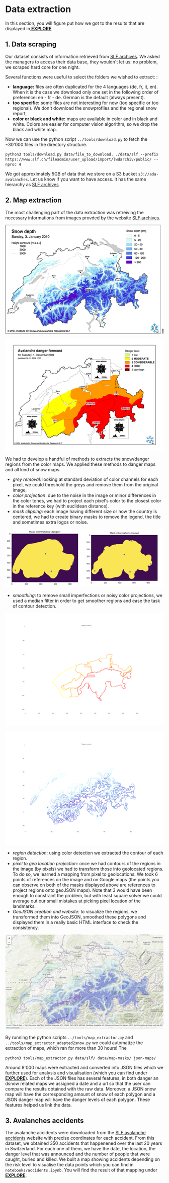 # Data extraction

In this section, you will figure put how we got to the results that are displayed in[ **EXPLORE**](https://swiss-avalanches.github.io/explore/)

## 1. Data scraping

Our dataset consists of information retrieved from [SLF archives](https://www.slf.ch/en/avalanche-bulletin-and-snow-situation/archive.html). We asked the managers to access their data base, they wouldn't let us: no problem, we scraped hard core for one night.

Several functions were useful to select the folders we wished to extract: :

- **language:** files are often duplicated for the 4 languages (de, fr, it, en). When it is the case we download only one set in the following order of preference: en - fr - de. German is the default (always present).
- **too specific:** some files are not interesting for now (too specific or too regional). We don't download the snowprofiles and the regional snow report,
- **color or black and white:** maps are available in color and in black and white. Colors are easier for computer vision algorithm, so we drop the black and white map.

Now we can use the python script `../tools/download.py` to fetch the ~30'000 files in the directory structure. 

```
python3 tools/download.py data/file_to_download. ./data/slf --prefix https://www.slf.ch/fileadmin/user_upload/import/lwdarchiv/public/ --nproc 4
```

We got approximately 5GB of data that we store on a S3 bucket `s3://ada-avalanches`. Let us know if you want to have access. It has the same hierarchy as [SLF archives](https://www.slf.ch/en/avalanche-bulletin-and-snow-situation/archive.html)

## 2. Map extraction

The most challenging part of the data extraction was retreiving the necessary informations from images provded by the website [SLF archives](https://www.slf.ch/en/avalanche-bulletin-and-snow-situation/archive.html). 

![image](img/data_extraction/20100103_hstop_en_c.gif)

![image](img/data_extraction/200911301700_gk_en_c.gif)

We had to develop a handful of methods to extracts the snow/danger regions from the color maps. We applied these methods to danger maps and all kind of snow maps.

- *grey removal:* looking at standard deviation of color channels for each pixel, we could threshold the greys and remove them from the original image,
- *color projection*: due to the noise in the image or minor differences in the color tones, we had to project each pixel's color to the closest color in the reference key (with euclidean distance).
- *mask clipping*: each image having different size or how the country is centered, we had to create binary masks to remove the legend, the title and sometimes extra logos or noise.

![image](img/data_extraction/mapmask.gif)

- *smoothing*: to remove small imperfections or noisy color projections, we used a median filter in order to get smoother regions and ease the task of contour detection.

![image](img/data_extraction/danger_contours.png)

![image](img/data_extraction/snow_contours.png)



- *region detection*: using color detection we extracted the contour of each region.
- *pixel to geo location projection*: once we had contours of the regions in the image (by pixels) we had to transform those into geolocated regions. To do so, we learned a mapping from pixel to geolocations. We took 6 points  of references on the image and on Google maps (the points you can observe on both of the masks displayed above are references to project regions onto geoJSON maps). Note that 3 would have been enough to constraint the problem, but with least square solver we could average out our small mistakes at picking pixel location of the landmarks.
- *GeoJSON creation and website:* to visualize the regions, we transformed them into GeoJSON, smoothed these polygons and displayed them in a really basic HTML interface to check the consistency.

![image](img/data_extraction/snow_polygon.gif)

By running the python scripts `../tools/map_extractor.py` and `../tools/map_extractor_adapted2snow.py` we could automatize the extraction of maps, which ran for more than 30 hours! The 

`python3 tools/map_extractor.py data/slf/ data/map-masks/ json-maps/`

Around 8'000 maps were extracted and converted into JSON files which we further used for analysis and visualisation (which you can find under [**EXPLORE**](https://swiss-avalanches.github.io/explore/)). Each of the JSON files has several features, in both danger an dsnow related maps we assigned a date and a url so that the user can compare the results obtained with the raw data. Moreover, a JSON snow map will have the corresponding amount of snow of each polygon and a JSON danger map will have the danger levels of each polygon. These features helped us link the data.

## 3. Avalanches accidents

The avalanche accidents were downloaded from the [SLF avalanche accidents](https://www.slf.ch/en/avalanches/destructive-avalanches-and-avalanche-accidents/avalanche-accidents-of-the-past-20-years.html) website with precise coordinates for each accident. From this dataset, we obtained 350 accidents that happenened over the last 20 years in Switzerland. For each one of them, we have the date, the location, the danger level that was announced and the number of people that were caught, buried and killed.  We built a map showing accidents depending on the risk level to visualise the data points which you can find in `notebooks/accidents.ipynb`. You will find the result of that mapping under [**EXPLORE**](https://swiss-avalanches.github.io/explore/).

